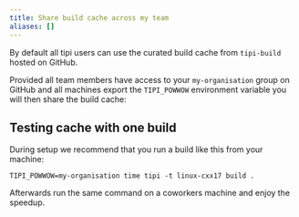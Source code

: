 ```yaml
---
title: Share build cache across my team
aliases: []
---
```


By default all tipi users can use the curated build cache from `tipi-build` hosted on GitHub.

Provided all team members have access to your `my-organisation` group on GitHub and all machines export the `TIPI_POWWOW` environment variable you will then share the build cache:

## Testing cache with one build

During setup we recommend that you run a build like this from your machine:

```
TIPI_POWWOW=my-organisation time tipi -t linux-cxx17 build .
```

Afterwards run the same command on a coworkers machine and enjoy the speedup.
